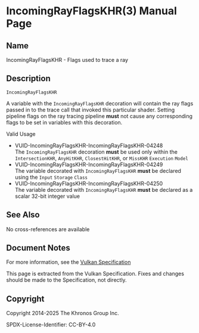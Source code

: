 # IncomingRayFlagsKHR(3) Manual Page

## Name

IncomingRayFlagsKHR - Flags used to trace a ray



## [](#_description)Description

`IncomingRayFlagsKHR`

A variable with the `IncomingRayFlagsKHR` decoration will contain the ray flags passed in to the trace call that invoked this particular shader. Setting pipeline flags on the ray tracing pipeline **must** not cause any corresponding flags to be set in variables with this decoration.

Valid Usage

- [](#VUID-IncomingRayFlagsKHR-IncomingRayFlagsKHR-04248)VUID-IncomingRayFlagsKHR-IncomingRayFlagsKHR-04248  
  The `IncomingRayFlagsKHR` decoration **must** be used only within the `IntersectionKHR`, `AnyHitKHR`, `ClosestHitKHR`, or `MissKHR` `Execution` `Model`
- [](#VUID-IncomingRayFlagsKHR-IncomingRayFlagsKHR-04249)VUID-IncomingRayFlagsKHR-IncomingRayFlagsKHR-04249  
  The variable decorated with `IncomingRayFlagsKHR` **must** be declared using the `Input` `Storage` `Class`
- [](#VUID-IncomingRayFlagsKHR-IncomingRayFlagsKHR-04250)VUID-IncomingRayFlagsKHR-IncomingRayFlagsKHR-04250  
  The variable decorated with `IncomingRayFlagsKHR` **must** be declared as a scalar 32-bit integer value

## [](#_see_also)See Also

No cross-references are available

## [](#_document_notes)Document Notes

For more information, see the [Vulkan Specification](https://registry.khronos.org/vulkan/specs/latest/html/vkspec.html#IncomingRayFlagsKHR)

This page is extracted from the Vulkan Specification. Fixes and changes should be made to the Specification, not directly.

## [](#_copyright)Copyright

Copyright 2014-2025 The Khronos Group Inc.

SPDX-License-Identifier: CC-BY-4.0